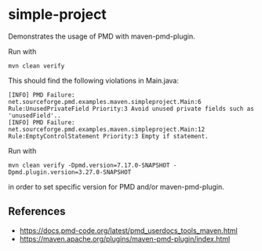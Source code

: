 # simple-project

Demonstrates the usage of PMD with maven-pmd-plugin.

Run with

    mvn clean verify

This should find the following violations in Main.java:

    [INFO] PMD Failure: net.sourceforge.pmd.examples.maven.simpleproject.Main:6 Rule:UnusedPrivateField Priority:3 Avoid unused private fields such as 'unusedField'..
    [INFO] PMD Failure: net.sourceforge.pmd.examples.maven.simpleproject.Main:12 Rule:EmptyControlStatement Priority:3 Empty if statement.

Run with

    mvn clean verify -Dpmd.version=7.17.0-SNAPSHOT -Dpmd.plugin.version=3.27.0-SNAPSHOT

in order to set specific version for PMD and/or maven-pmd-plugin.

## References

*   <https://docs.pmd-code.org/latest/pmd_userdocs_tools_maven.html>
*   <https://maven.apache.org/plugins/maven-pmd-plugin/index.html>
